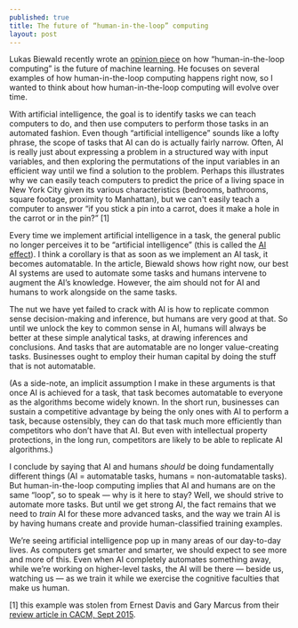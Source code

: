 ```yaml
---
published: true
title: The future of “human-in-the-loop” computing
layout: post
---
```

Lukas Biewald recently wrote an [opinion piece](http://www.computerworld.com/article/3004013/robotics/why-human-in-the-loop-computing-is-the-future-of-machine-learning.html) on how “human-in-the-loop computing” is the future of machine learning. He focuses on several examples of how human-in-the-loop computing happens right now, so I wanted to think about how human-in-the-loop computing will evolve over time.

With artificial intelligence, the goal is to identify tasks we can teach computers to do, and then use computers to perform those tasks in an automated fashion. Even though “artificial intelligence” sounds like a lofty phrase, the scope of tasks that AI can do is actually fairly narrow. Often, AI is really just about expressing a problem in a structured way with input variables, and then exploring the permutations of the input variables in an efficient way until we find a solution to the problem. Perhaps this illustrates why we can easily teach computers to predict the price of a living space in New York City given its various characteristics (bedrooms, bathrooms, square footage, proximity to Manhattan), but we can't easily teach a computer to answer “if you stick a pin into a carrot, does it make a hole in the carrot or in the pin?” [1]

Every time we implement artificial intelligence in a task, the general public no longer perceives it to be “artificial intelligence” (this is called the [AI effect](https://en.wikipedia.org/wiki/AI_effect)). I think a corollary is that as soon as we implement an AI task, it becomes automatable. In the article, Biewald shows how right now, our best AI systems are used to automate some tasks and humans intervene to augment the AI’s knowledge. However, the aim should not for AI and humans to work alongside on the same tasks.

The nut we have yet failed to crack with AI is how to replicate common sense decision-making and inference, but humans are very good at that. So until we unlock the key to common sense in AI, humans will always be better at these simple analytical tasks, at drawing inferences and conclusions. And tasks that are automatable are no longer value-creating tasks. Businesses ought to employ their human capital by doing the stuff that is not automatable.

(As a side-note, an implicit assumption I make in these arguments is that once AI is achieved for a task, that task becomes automatable to everyone as the algorithms become widely known. In the short run, businesses can sustain a competitive advantage by being the only ones with AI to perform a task, because ostensibly, they can do that task much more efficiently than competitors who don’t have that AI. But even with intellectual property protections, in the long run, competitors are likely to be able to replicate AI algorithms.)

I conclude by saying that AI and humans *should* be doing fundamentally different things (AI = automatable tasks, humans = non-automatable tasks). But human-in-the-loop computing implies that AI and humans are on the same “loop”, so to speak — why is it here to stay? Well, we should strive to automate more tasks. But until we get strong AI, the fact remains that we need to *train* AI for these more advanced tasks, and the way we train AI is by having humans create and provide human-classified training examples.

We’re seeing artificial intelligence pop up in many areas of our day-to-day lives. As computers get smarter and smarter, we should expect to see more and more of this. Even when AI completely automates something away, while we’re working on higher-level tasks, the AI will be there — beside us, watching us — as we train it while we exercise the cognitive faculties that make us human.

[1] this example was stolen from Ernest Davis and Gary Marcus from their [review article in CACM, Sept 2015](http://dl.acm.org/citation.cfm?doid=2817191.2701413).
